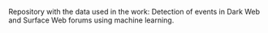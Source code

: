 Repository with the data used in the work: Detection of events in Dark Web and Surface Web forums using machine learning.

